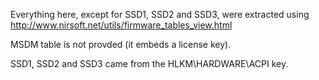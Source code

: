 Everything here, except for SSD1, SSD2 and SSD3, were extracted using http://www.nirsoft.net/utils/firmware_tables_view.html

MSDM table is not provded (it embeds a license key).

SSD1, SSD2 and SSD3 came from the HLKM\HARDWARE\ACPI key.
